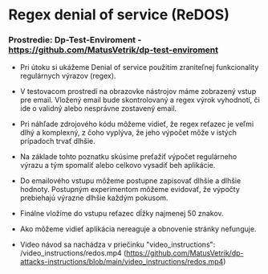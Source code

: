 # Regex denial of service (ReDOS)

### Prostredie: Dp-Test-Enviroment - https://github.com/MatusVetrik/dp-test-enviroment

- Pri útoku si ukážeme Denial of service použitím zraniteľnej funkcionality regulárnych výrazov (regex).
- V testovacom prostredí na obrazovke nástrojov máme zobrazený vstup pre email. Vložený email bude skontrolovaný a regex výrok vyhodnotí, či ide o validný alebo nesprávne zostavený email.
- Pri náhľade zdrojového kódu môžeme vidieť, že regex reťazec je veľmi dlhý a komplexný, z čoho vyplýva, že jeho výpočet môže v istých prípadoch trvať dlhšie.
- Na základe tohto poznatku skúsime preťažiť výpočet regulárneho výrazu a tým spomaliť alebo celkovo vysadiť beh aplikácie.
- Do emailového vstupu môžeme postupne zapisovať dlhšie a dlhšie hodnoty. Postupným experimentom môžeme evidovať, že výpočty prebiehajú výrazne dlhšie každým pokusom.
- Finálne vložíme do vstupu reťazec dĺžky najmenej 50 znakov.
- Ako môžeme vidieť aplikácia nereaguje a obnovenie stránky nefunguje.

- Video návod sa nachádza v priečinku "video_instructions": /video_instructions/redos.mp4 (https://github.com/MatusVetrik/dp-attacks-instructions/blob/main/video_instructions/redos.mp4)
